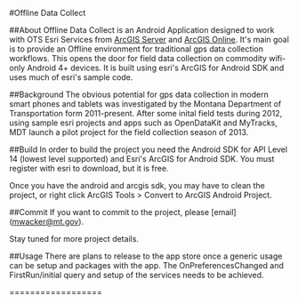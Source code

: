 #Offline Data Collect

##About
Offline Data Collect is an Android Application designed to work with OTS Esri Services from [ArcGIS Server](http://esri.com) and [ArcGIS Online](http://arcgis.com).
It's main goal is to provide an Offline environment for traditional gps data collection workflows.  This opens the door for field data collection on commodity wifi-only Android 4+ devices.  It is built using esri's ArcGIS for Android SDK and uses much of esri's sample code.

##Background
The obvious potential for gps data collection in modern smart phones and tablets was investigated by the Montana Department of Transportation form 2011-present.  After some inital field tests during 2012, using sample esri projects and apps such as OpenDataKit and MyTracks, MDT launch a pilot project for the field collection season of 2013.

##Build
In order to build the project you need the Android SDK for API Level 14 (lowest level supported) and Esri's ArcGIS for Android SDK.  You must register with esri to download, but it is free.

Once you have the android and arcgis sdk, you may have to clean the project, or right click ArcGIS Tools > Convert to ArcGIS Android Project.

##Commit
If you want to commit to the project, please [email] (mwacker@mt.gov).

Stay tuned for more project details.

##Usage
There are plans to release to the app store once a generic usage can be setup and packages with the app.  The OnPreferencesChanged and FirstRun/initial query and setup of the services needs to be achieved.

==================    
